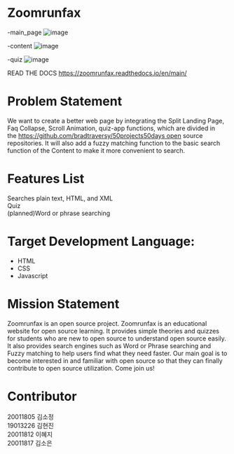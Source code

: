 # Zoomrunfax
-main_page
![image](https://user-images.githubusercontent.com/81403373/205896147-37d876ca-24ee-4185-8984-0188ad7c361c.png)

-content
![image](https://user-images.githubusercontent.com/81403373/205896298-62a2f794-79ea-4e98-949a-d4a55fb8516b.png)

-quiz
![image](https://user-images.githubusercontent.com/81403373/205896436-95f19636-7607-45e0-984a-3150483be21c.png)




READ THE DOCS
https://zoomrunfax.readthedocs.io/en/main/

# Problem Statement
We want to create a better web page by integrating the Split Landing Page, Faq Collapse, Scroll Animation, quiz-app functions, which are divided in the https://github.com/bradtraversy/50projects50days open source repositories. 
It will also add a fuzzy matching function to the basic search function of the Content to make it more convenient to search.

# Features List
Searches plain text, HTML, and XML  
Quiz  
(planned)Word or phrase searching

# Target Development Language:
- HTML
- CSS
- Javascript

# Mission Statement
Zoomrunfax is an open source project. Zoomrunfax is an educational website for open source learning. It provides simple theories and quizzes for students who are new to open source to understand open source easily. It also provides search engines such as Word or Phrase searching and Fuzzy matching to help users find what they need faster. Our main goal is to become interested in and familiar with open source so that they can finally contribute to open source utilization. Come join us!

# Contributor  
20011805 김소정  
19013226 김현진  
20011812 이혜지  
20011817 김소은  
